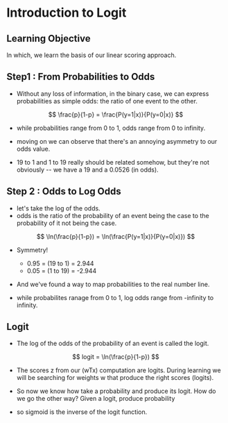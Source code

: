 # Introduction to Logit

## Learning Objective

In which, we learn the basis of our linear scoring approach.


## Step1 : From Probabilities to Odds

- Without any loss of information, in the binary case, we can express probabilities as simple odds: the ratio of one event to the other.

$$ \frac{p}{1-p} = \frac{P(y=1|x)}{P(y=0|x)} $$

- while probabilities range from 0 to 1, odds range from 0 to infinity.

- moving on we can observe that there's an annoying asymmetry to our odds value.
- 19 to 1 and 1 to 19 really should be related somehow, but they're not obviously -- we have a 19 and a 0.0526 (in odds).

## Step 2 : Odds to Log Odds

- let's take the log of the odds.
- odds is the ratio of the probability of an event being the case to the probability of it not being the case.

$$ \ln(\frac{p}{1-p}) = \ln(\frac{P(y=1|x)}{P(y=0|x)}) $$

- Symmetry!
  - 0.95 = (19 to 1) = 2.944 
  - 0.05 = (1 to 19) = -2.944
- And we've found a way to map probabilities to the real number line.

- while probabilites ranage from 0 to 1, log odds range from -infinity to infinity.

## Logit
- The log of the odds of the probability of an event is called the logit.

$$ logit = \ln(\frac{p}{1-p}) $$

- The scores z from our (wTx) computation are logits. During learning we will be searching for weights w that produce the right scores (logits).

- So now we know how take  a probability and produce its logit. How do we go the other way? Given a logit, produce probability

- so sigmoid is the inverse of the logit function.
